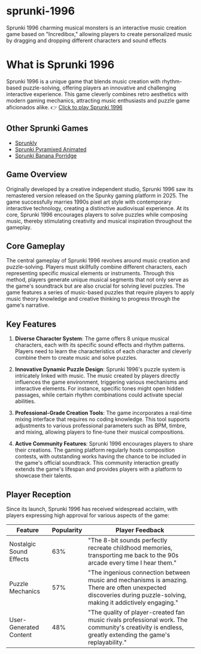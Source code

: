 # sprunki-1996
Sprunki 1996 charming musical monsters is an interactive music creation game based on "Incredibox," allowing players to create personalized music by dragging and dropping different characters and sound effects
# What is Sprunki 1996

Sprunki 1996 is a unique game that blends music creation with rhythm-based puzzle-solving, offering players an innovative and challenging interactive experience. This game cleverly combines retro aesthetics with modern gaming mechanics, attracting music enthusiasts and puzzle game aficionados alike. 👉 [Click to play Sprunki 1996](https://sprunksters.io/games/sprunki_1996)

## Other Sprunki Games
- [Sprunkly](https://sprunksters.io/)
- [Sprunki Pyramixed Animated](https://sprunksters.io/games/sprunki_Pyramixed_Animated)
- [Sprunki Banana Porridge](https://sprunksters.io/games/sprunki_Banana_Porridge)

## Game Overview

Originally developed by a creative independent studio, Sprunki 1996 saw its remastered version released on the Spunky gaming platform in 2025. The game successfully marries 1990s pixel art style with contemporary interactive technology, creating a distinctive audiovisual experience. At its core, Sprunki 1996 encourages players to solve puzzles while composing music, thereby stimulating creativity and musical inspiration throughout the gameplay.

## Core Gameplay

The central gameplay of Sprunki 1996 revolves around music creation and puzzle-solving. Players must skillfully combine different characters, each representing specific musical elements or instruments. Through this method, players generate unique musical segments that not only serve as the game's soundtrack but are also crucial for solving level puzzles. The game features a series of music-based puzzles that require players to apply music theory knowledge and creative thinking to progress through the game's narrative.

## Key Features

1. **Diverse Character System**: The game offers 8 unique musical characters, each with its specific sound effects and rhythm patterns. Players need to learn the characteristics of each character and cleverly combine them to create music and solve puzzles.

2. **Innovative Dynamic Puzzle Design**: Sprunki 1996's puzzle system is intricately linked with music. The music created by players directly influences the game environment, triggering various mechanisms and interactive elements. For instance, specific tones might open hidden passages, while certain rhythm combinations could activate special abilities.

3. **Professional-Grade Creation Tools**: The game incorporates a real-time mixing interface that requires no coding knowledge. This tool supports adjustments to various professional parameters such as BPM, timbre, and mixing, allowing players to fine-tune their musical compositions.

4. **Active Community Features**: Sprunki 1996 encourages players to share their creations. The gaming platform regularly hosts composition contests, with outstanding works having the chance to be included in the game's official soundtrack. This community interaction greatly extends the game's lifespan and provides players with a platform to showcase their talents.

## Player Reception

Since its launch, Sprunki 1996 has received widespread acclaim, with players expressing high approval for various aspects of the game:

| Feature | Popularity | Player Feedback |
|---------|------------|-----------------|
| Nostalgic Sound Effects | 63% | "The 8-bit sounds perfectly recreate childhood memories, transporting me back to the 90s arcade every time I hear them." |
| Puzzle Mechanics | 57% | "The ingenious connection between music and mechanisms is amazing. There are often unexpected discoveries during puzzle-solving, making it addictively engaging." |
| User-Generated Content | 48% | "The quality of player-created fan music rivals professional work. The community's creativity is endless, greatly extending the game's replayability." |


